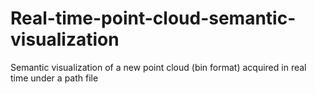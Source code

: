 # Real-time-point-cloud-semantic-visualization
Semantic visualization of a new point cloud (bin format) acquired in real time under a path file
